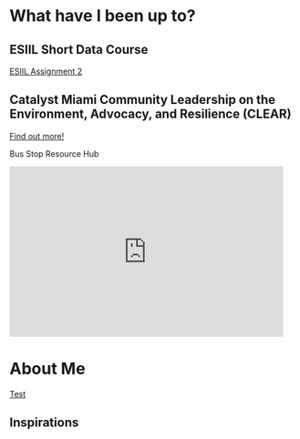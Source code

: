 # What have I been up to?
## ESIIL Short Data Course
[ESIIL Assignment 2](notebooks/Get-Started-with-Open-Reproducible-Science.md)

## Catalyst Miami Community Leadership on the Environment, Advocacy, and Resilience (CLEAR)
[Find out more!](https://www.catalystmiami.org/clear)

Bus Stop Resource Hub

<iframe src="https://docs.google.com/presentation/d/e/2PACX-1vTrg3dPrLhSUYGXc8l3A3F8_KWrAhyXXPq85QXr_UEHfXr5kd5sUh-ew4ziUXWpni_XUy0xA9TuckCD/embed?start=true&loop=true&delayms=3000" frameborder="0" width="480" height="299" allowfullscreen="true" mozallowfullscreen="true" webkitallowfullscreen="true"></iframe>

# About Me
[Test](Test.md)

## Inspirations
<zero-md src="/Cultural-Thread.md"></zero-md>

